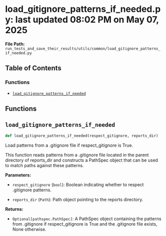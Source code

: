 # load_gitignore_patterns_if_needed.py: last updated 08:02 PM on May 07, 2025

**File Path:** `run_tests_and_save_their_results/utils/common/load_gitignore_patterns_if_needed.py`

## Table of Contents

### Functions

- [`load_gitignore_patterns_if_needed`](#load_gitignore_patterns_if_needed)

## Functions

## `load_gitignore_patterns_if_needed`

```python
def load_gitignore_patterns_if_needed(respect_gitignore, reports_dir)
```

Load patterns from a .gitignore file if respect_gitignore is True.

This function reads patterns from a .gitignore file located in the parent directory
of reports_dir and constructs a PathSpec object that can be used to match paths
against these patterns.

**Parameters:**

- `respect_gitignore` (`bool`): Boolean indicating whether to respect .gitignore patterns.

- `reports_dir` (`Path`): Path object pointing to the reports directory.

**Returns:**

- `Optional[pathspec.PathSpec]`: A PathSpec object containing the patterns from .gitignore if respect_gitignore
    is True and the .gitignore file exists, None otherwise.
